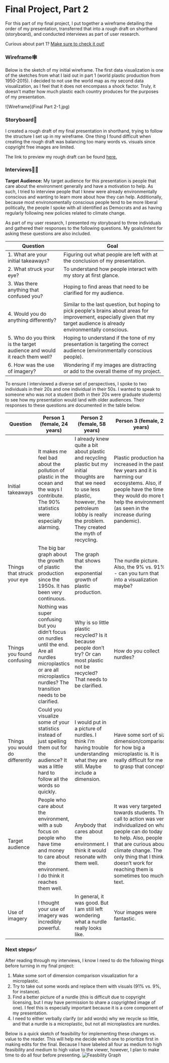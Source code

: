 # Final Project, Part 2
For this part of my final project, I put together a wireframe detailing the order of my presentation, transferred that into a rough draft on shorthand (storyboard), and conducted interviews as part of user research. 

Curious about part 1? [Make sure to check it out!](https://megan0422.github.io/Megan-Hussey-Portfolio/finalproject1)

### Wireframe🕸️
Below is the sketch of my initial wireframe. The first data visualization is one of the sketches from what I laid out in part 1 (world plastic production from 1950-2015). I decided to not use the world map as my second data visualization, as I feel that it does not encompass a shock factor. Truly, it doesn't matter how much plastic each country produces for the purposes of my presentation. 

![Wireframe](Final Part 2-1.jpg)

### Storyboard📖
I created a rough draft of my final presentation in shorthand, trying to follow the structure I set up in my wireframe. One thing I found difficult when creating the rough draft was balancing too many words vs. visuals since copyright free images are limited. 

The link to preview my rough draft can be found [here.](https://preview.shorthand.com/O5jAUoDFg29IZwQh)

### Interviews👩‍💻
**Target Audience:**
My target audience for this presentation is people that care about the environment generally and have a motivation to help. As such, I tried to interview people that I knew were already environmentally conscious and wanting to learn more about how they can help. Additionally, because most environomentally conscious people tend to be more liberal politically, the people I spoke with all identified as Democrats and as having regularly following new policies related to climate change.  

As part of my user research, I presented my storyboard to three individuals and gathered their responses to the following questions. My goals/intent for asking these questions are also included. 

| Question | Goal |
| ----------- | ----------- |
| 1. What are your initial takeaways? | Figuring out what people are left with at the conclusion of my presentation. |
| 2.	What struck your eye? | To understand how people interact with my story at first glance. |
| 3.	Was there anything that confused you? | Hoping to find areas that need to be clarified for my audience. |
| 4.	Would you do anything differently? | Similar to the last question, but hoping to pick people's brains about areas for improvement, especially given that my target audience is already environmentally conscious. |
| 5.	Who do you think is the target audience and would it reach them well? | Hoping to understand if the tone of my presentation is targeting the correct audience (environmentally conscious people). |
| 6.	How was the use of imagery? | Wondering if my images are distracting or add to the overall theme of my project. | 

To ensure I interviewed a diverse set of perspectives, I spoke to two individuals in their 20s and one individual in their 50s. I wanted to speak to someone who was not a student (both in their 20s were graduate students) to see how my presentation would land with older audiences. Their responses to these questions are documented in the table below. 

| Question | Person 1 (female, 24 years) | Person 2 (female, 58 years) | Person 3 (female, 26 years)
| --- | ----------- | ----------- | ----------- |
| Initial takeaways | It makes me feel bad about the pollution of plastic in the ocean and the ways I contribute. The 90% statistics were especially alarming. | I already knew quite a bit about plastic and recycling plastic but my initial thoughts are that we need to use less plastic, however, the petroleum lobby is really the problem. They created the myth of recycling. | Plastic production has increased in the past few years and it is harming our ecosystems. Also, if people have the time they would do more to help the environment (as seen in the increase during pandemic). |
| Things that struck your eye | The big bar graph about the growth of plastic production since the 1950s. It has been very continuous. | The graph that shows the exponential growth of plastic production. | The nurdle picture. Also, the 9% vs. 91% - can you turn that into a visualization maybe? |
| Things you found confusing | Nothing was super confusing but you didn’t focus on nurdles until the end. Are all nurdles microplastics or are all microplastics nurdles? The transition needs to be clarified. | Why is so little plastic recycled? Is it because people don’t try? Or can most plastic not be recycled? That needs to be clarified. | How do you collect nurdles? |
| Things you would do differently | Could you visualize some of your statistics instead of just spelling them out for the audience? It was a little hard to follow all the words so quickly. | I would put in a picture of nurdles. I think I’m having trouble understanding what they are still. Maybe include a dimension. | Have some sort of size dimension/comparison for how big a microplastic is. It is really difficult for me to grasp that concept. | 
| Target audience | People who care about the environment, with a sub focus on people who have time and money to care about the environment. I do think it reaches them well. | Anybody that cares about the environment. I think it would resonate with them well. | It was very targeted towards students. The call to action was very individualized on what people can do today to help. Also, people that are curious about climate change. The only thing that I think doesn’t work for reaching them is sometimes too much text. |
| Use of imagery | I thought your use of imagery was incredibly powerful. | In general, it was good. But I am still left wondering what a nurdle really looks like. | Your images were fantastic. |

### Next steps✅
After reading through my interviews, I know I need to do the following things before turning in my final project: 
1. Make some sort of dimension comparison visualization for a microplastic. 
2. Try to take out some words and replace them with visuals (91% vs. 9%, for instance).
3. Find a better picture of a nurdle (this is difficult due to copyright licensing, but I may have permission to share a copyrighted image of one). I feel this is especially important because it is a core component of my presentation.
4. I need to either verbally clarify (or add words) why we recycle so little, and that a nurdle is a microplastic, but not all microplastics are nurdles. 

Below is a quick sketch of feasibility for implementing these changes vs. value to the reader. This will help me decide which one to prioritize first in making edits for the final. Because I have labeled all four as medium to high feasibility and medium to high value to the viewer, however, I plan to make time to do all four before presenting.
![Feasbility Graph](placeheolder.jpg)
